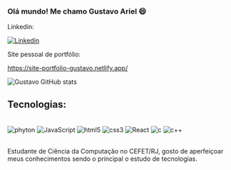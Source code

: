 ### Olá mundo! Me chamo Gustavo Ariel 😄


  Linkedin:
  
  [![Linkedin](https://img.shields.io/badge/LinkedIn-0077B5?style=for-the-badge&logo=linkedin&logoColor=white)](https://www.linkedin.com/in/gustaar/) 
    
  Site pessoal de portfólio:
  
  https://site-portfolio-gustavo.netlify.app/





![Gustavo GitHub stats](https://github-readme-stats.vercel.app/api?username=GustavoArielRos&show_icons=true&theme=dark)

## Tecnologias:

<div style="display: inline_block"><br/>
  <img align="center" alt="phyton" src="https://img.shields.io/badge/Python-14354C?style=for-the-badge&logo=python&logoColor=white" /> 
  <img align="center" alt="JavaScript" src="https://img.shields.io/badge/JavaScript-323330?style=for-the-badge&logo=javascript&logoColor=F7DF1E" />
  <img align="center" alt="html5" src="https://img.shields.io/badge/HTML5-E34F26?style=for-the-badge&logo=html5&logoColor=white" />
  <img align="center" alt="css3" src="https://img.shields.io/badge/CSS3-1572B6?style=for-the-badge&logo=css3&logoColor=white" />
  <img align="center" alt="React" src="https://img.shields.io/badge/React-20232A?style=for-the-badge&logo=react&logoColor=61DAFB" />
  <img align="center" alt="c" src="https://img.shields.io/badge/C-00599C?style=for-the-badge&logo=c&logoColor=white" /> 
  <img align="center" alt="c++" src="https://img.shields.io/badge/C%2B%2B-00599C?style=for-the-badge&logo=c%2B%2B&logoColor=white" />  
  
  
</div><br/>

Estudante de Ciência da Computação no CEFET/RJ, gosto de aperfeiçoar meus conhecimentos sendo o principal o estudo de tecnologias.

 


